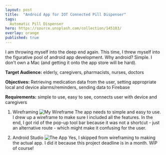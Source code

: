 ```yaml
---
layout: post
title:  "Android App for IOT Connected Pill Dispenser"
tags:
  Automatic Pill Dispenser
hero: https://source.unsplash.com/collection/145103/
overlay: orange
published: true
---
```

I am throwing myself into the deep end again.  This time, I threw myself into the figurative pool of android app development.  Why android?  Simple.  I don't own a Mac (and getting it onto the app store will be hard). 

**Target Audience:** elderly, caregivers, pharmacists, nurses, doctors

**Objectives:** Retrieving medication data from the user, setting appropriate local and device alarms/reminders, sending data to Firebase

**Requirements:** simple to use, easy to see, connects user with device and caregivers

1. Wireframing
![My Wireframe](https://i.imgur.com/hcfLjIJ.png)
The app needs to simple and easy to use.  I drew up a wireframe to make sure I included all the features.  In the end, I got rid of the pop-up tool bar because it was not a shortcut - just an alternative route - which might make it confusing for the user.  

2. Android Studio
![The App](https://i.imgur.com/zXUddMp.png)
Yes, I skipped from wireframing to making the actual app. I did it because this project deadline is in a month.  WIP of course!
